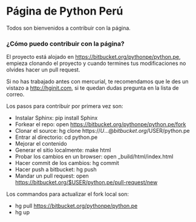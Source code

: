 # Página de Python Perú #

Todos son bienvenidos a contribuir con la página.

### ¿Cómo puedo contribuir con la página? ###

El proyecto está alojado en https://bitbucket.org/pythonpe/python.pe, empieza clonando el proyecto y cuando termines tus modificaciones no olvides hacer un pull request.

Si no has trabajado antes con mercurial, te recomendamos que le des un vistazo a http://hginit.com, si te quedan dudas pregunta en la lista de correo.

Los pasos para contribuir por primera vez son:

* Instalar Sphinx: pip install Sphinx
* Forkear el repo: open https://bitbucket.org/pythonpe/python.pe/fork
* Clonar el source: hg clone https://$U...@bitbucket.org/$USER/python.pe
* Entrar al directorio: cd python.pe
* Mejorar el contenido
* Generar el sitio localmente: make html
* Probar los cambios en un browser: open _build/html/index.html
* Hacer commit de los cambios: hg commit
* Hacer push a bitbucket: hg push
* Mandar un pull request: open https://bitbucket.org/$USER/python.pe/pull-request/new

Los commandos para actualizar el fork local son:

* hg pull https://bitbucket.org/pythonpe/python.pe
* hg up
